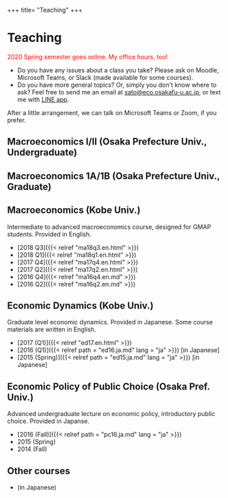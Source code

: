 +++
title= "Teaching"
+++

# Teaching

<span style="color: red;">2020 Spring semester goes online. My office hours, too!</span>

- Do you have any issues about a class you take? Please ask on Moodle, Microsoft Teams, or Slack (made available for some courses).
- Do you have more general topics? Or, simply you don't know where to ask? Feel free to send me an email at sato@eco.osakafu-u.ac.jp, or text me with [LINE app](https://lin.ee/abGbNBI). 

After a little arrangement, we can talk on Microsoft Teams or Zoom, if you prefer.

<!-- REMOVED UNTIL UNIVERSITY RE-OPENING

**Office**: B1-319, Nakamozu Campus, Osaka Prefecture University<br>
**Office Hours**:

- Mondays, 12:20 - 12:50
- Tuesdays, 12:20 - 12:50
- ... and upon request.

**Contact**: mail@kenjisato.jp

-->

## Macroeconomics I/II (Osaka Prefecture Univ., Undergraduate)

## Macroeconomics 1A/1B (Osaka Prefecture Univ., Graduate)


## Macroeconomics (Kobe Univ.)

Intermediate to advanced macroeconomics course, designed for GMAP students. Provided in English.

- [2018 Q3]({{< relref "ma18q3.en.html" >}})
- [2018 Q1]({{< relref "ma18q1.en.html" >}})
- [2017 Q4]({{< relref "ma17q4.en.html" >}})
- [2017 Q2]({{< relref "ma17q2.en.html" >}})
- [2016 Q4]({{< relref "ma16q4.en.md" >}})
- [2016 Q2]({{< relref "ma16q2.en.md" >}})

## Economic Dynamics (Kobe Univ.)

Graduate level economic dynamics. Provided in Japanese. Some course materials are written in English.

- [2017 (Q1)]({{< relref "ed17.en.html" >}})
- [2016 (Q1)]({{< relref path = "ed16.ja.md" lang = "ja" >}}) [in Japanese]
- [2015 (Spring)]({{< relref path = "ed15.ja.md" lang = "ja" >}}) [in Japanese]


## Economic Policy of Public Choice (Osaka Pref. Univ.)

Advanced undergraduate lecture on economic policy, introductory public choice. Provided in Japanse.  

- [2016 (Fall)]({{< relref path = "pc16.ja.md" lang = "ja" >}})
- 2015 (Spring)
- 2014 (Fall)

## Other courses

-  (in Japanese)
